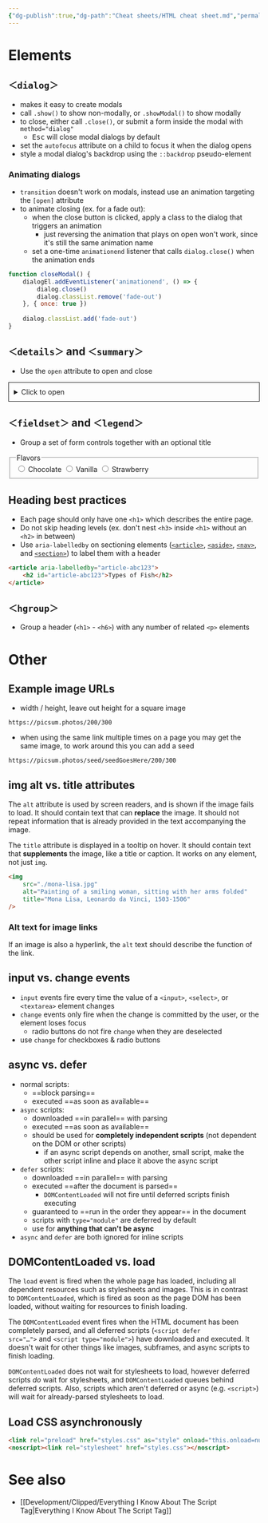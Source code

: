 ```yaml
---
{"dg-publish":true,"dg-path":"Cheat sheets/HTML cheat sheet.md","permalink":"/cheat-sheets/html-cheat-sheet/"}
---
```



# Elements

## `＜dialog＞`

- makes it easy to create modals
- call `.show()` to show non-modally, or `.showModal()` to show modally
- to close, either call `.close()`, or submit a form inside the modal with `method="dialog"`
    - <kbd>Esc</kbd> will close modal dialogs by default
- set the `autofocus` attribute on a child to focus it when the dialog opens
- style a modal dialog's backdrop using the `::backdrop` pseudo-element

### Animating dialogs

- `transition` doesn't work on modals, instead use an animation targeting the `[open]` attribute
- to animate closing (ex. for a fade out):
    - when the close button is clicked, apply a class to the dialog that triggers an animation
        - just reversing the animation that plays on open won't work, since it's still the same animation name
    - set a one-time `animationend` listener that calls `dialog.close()` when the animation ends

```js
function closeModal() {
    dialogEl.addEventListener('animationend', () => {
        dialog.close()
        dialog.classList.remove('fade-out')
    }, { once: true })
    
    dialog.classList.add('fade-out')
}
```

## `＜details＞` and `＜summary＞`

- Use the `open` attribute to open and close

<details style="padding: 10px; border: 1px solid currentColor;">
    <summary>Click to open</summary>
    <p>This text is inside the details element</p>
</details>

## `＜fieldset＞` and `＜legend＞`

- Group a set of form controls together with an optional title

<fieldset>
    <legend>Flavors</legend>
    <label>
        <input type="radio" name="flavor" value="chocolate">
        Chocolate
    </label>
    <label>
        <input type="radio" name="flavor" value="vanilla">
        Vanilla
    </label>
    <label>
        <input type="radio" name="flavor" value="strawberry">
        Strawberry
    </label>
</fieldset>

## Heading best practices

- Each page should only have one `<h1>` which describes the entire page.
- Do not skip heading levels (ex. don't nest `<h3>` inside `<h1>` without an `<h2>` in between)
- Use `aria-labelledby` on sectioning elements ([`<article>`](https://developer.mozilla.org/en-US/docs/Web/HTML/Element/article), [`<aside>`](https://developer.mozilla.org/en-US/docs/Web/HTML/Element/aside), [`<nav>`](https://developer.mozilla.org/en-US/docs/Web/HTML/Element/nav), and [`<section>`](https://developer.mozilla.org/en-US/docs/Web/HTML/Element/section)) to label them with a header

```html
<article aria-labelledby="article-abc123">
    <h2 id="article-abc123">Types of Fish</h2>
</article>
```

## `＜hgroup＞`

- Group a header (`<h1>` - `<h6>`) with any number of related `<p>` elements

# Other

## Example image URLs

- width / height, leave out height for a square image

```
https://picsum.photos/200/300
```

- when using the same link multiple times on a page you may get the same image, to work around this you can add a seed

```
https://picsum.photos/seed/seedGoesHere/200/300
```

## img alt vs. title attributes

The `alt` attribute is used by screen readers, and is shown if the image fails to load. It should contain text that can **replace** the image. It should not repeat information that is already provided in the text accompanying the image.

The `title` attribute is displayed in a tooltip on hover. It should contain text that **supplements** the image, like a title or caption. It works on any element, not just `img`.

```html
<img
    src="./mona-lisa.jpg"
    alt="Painting of a smiling woman, sitting with her arms folded"
    title="Mona Lisa, Leonardo da Vinci, 1503-1506"
/>
```

### Alt text for image links

If an image is also a hyperlink, the `alt` text should describe the function of the link.

## input vs. change events

- `input` events fire every time the value of a `<input>`, `<select>`, or `<textarea>` element changes
- `change` events only fire when the change is committed by the user, or the element loses focus
    - radio buttons do not fire `change` when they are deselected
- use `change` for checkboxes & radio buttons

## async vs. defer

- normal scripts:
    - ==block parsing==
    - executed ==as soon as available==
- `async` scripts:
    - downloaded ==in parallel== with parsing
    - executed ==as soon as available==
    - should be used for **completely independent scripts** (not dependent on the DOM or other scripts)
        - if an async script depends on another, small script, make the other script inline and place it above the async script
- `defer` scripts:
    - downloaded ==in parallel== with parsing
    - executed ==after the document is parsed==
        - `DOMContentLoaded` will not fire until deferred scripts finish executing
    - guaranteed to ==run in the order they appear== in the document
    - scripts with `type="module"` are deferred by default
    - use for **anything that can't be async**
- `async` and `defer` are both ignored for inline scripts

## DOMContentLoaded vs. load

The `load` event is fired when the whole page has loaded, including all dependent resources such as stylesheets and images. This is in contrast to `DOMContentLoaded`, which is fired as soon as the page DOM has been loaded, without waiting for resources to finish loading.

The `DOMContentLoaded` event fires when the HTML document has been completely parsed, and all deferred scripts (`<script defer src="…">` and `<script type="module">`) have downloaded and executed. It doesn't wait for other things like images, subframes, and async scripts to finish loading.

`DOMContentLoaded` does not wait for stylesheets to load, however deferred scripts *do* wait for stylesheets, and `DOMContentLoaded` queues behind deferred scripts. Also, scripts which aren't deferred or async (e.g. `<script>`) will wait for already-parsed stylesheets to load.

## Load CSS asynchronously

```html
<link rel="preload" href="styles.css" as="style" onload="this.onload=null;this.rel='stylesheet'">
<noscript><link rel="stylesheet" href="styles.css"></noscript>
```

# See also

- [[Development/Clipped/Everything I Know About The Script Tag\|Everything I Know About The Script Tag]]
